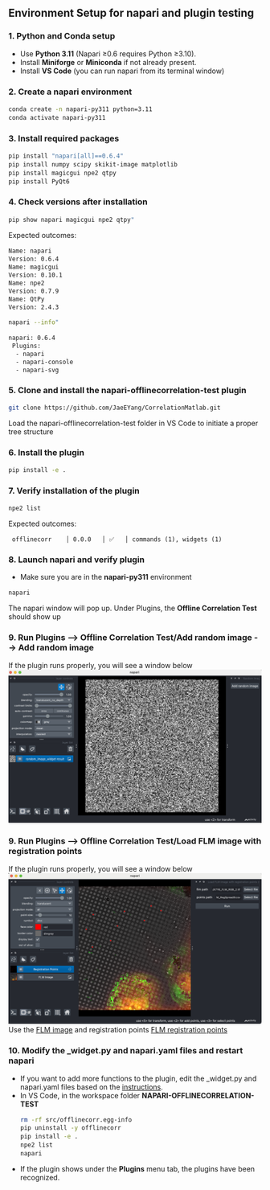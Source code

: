 ## Environment Setup for napari and plugin testing

### 1. Python and Conda setup
- Use **Python 3.11** (Napari ≥0.6 requires Python ≥3.10).
- Install **Miniforge** or **Miniconda** if not already present.
- Install **VS Code** (you can run napari from its terminal window)

### 2. Create a napari environment 

```bash
conda create -n napari-py311 python=3.11
conda activate napari-py311
```
### 3. Install required packages

```bash
pip install "napari[all]==0.6.4"
pip install numpy scipy skikit-image matplotlib
pip install magicgui npe2 qtpy
pip install PyQt6
```
### 4. Check versions after installation

```bash
pip show napari magicgui npe2 qtpy"
```
Expected outcomes:
```
Name: napari
Version: 0.6.4
Name: magicgui
Version: 0.10.1
Name: npe2
Version: 0.7.9
Name: QtPy
Version: 2.4.3
```
```bash
napari --info"
```
```
napari: 0.6.4
 Plugins:
  - napari
  - napari-console
  - napari-svg
```
### 5. Clone and install the napari-offlinecorrelation-test plugin

```bash
git clone https://github.com/JaeEYang/CorrelationMatlab.git
```
Load the napari-offlinecorrelation-test folder in VS Code to initiate a proper tree structure

### 6. Install the plugin 

```bash
pip install -e .
```
### 7. Verify installation of the plugin

```bash
npe2 list
```
Expected outcomes:
```
 offlinecorr    │ 0.0.0   │ ✅   │ commands (1), widgets (1) 
```
### 8. Launch napari and verify plugin
- Make sure you are in the **napari-py311** environment
```bash
napari
```
The napari window will pop up.  Under Plugins, the **Offline Correlation Test** should show up

### 9. Run Plugins --> Offline Correlation Test/Add random image --> Add random image
If the plugin runs properly, you will see a window below
![napari image when Add random image runs properly](../pictures/image1.png)

### 9. Run Plugins --> Offline Correlation Test/Load FLM image with registration points
If the plugin runs properly, you will see a window below
![napari image when Add random image runs properly](../pictures/image2.png)
Use the [FLM image](../data/X7Y6_FLM_RGB_2.tif) and registration points [FLM registration points](../data/Item2_X7Y6_FLM_RegSpread9.csv)

### 10. Modify the _widget.py and napari.yaml files and restart napari

- If you want to add more functions to the plugin, edit the _widget.py and napari.yaml files based on the [instructions](https://napari.org/stable/plugins/building_a_plugin/index.html#how-to-build-a-plugin).
- In VS Code, in the workspace folder **NAPARI-OFFLINECORRELATION-TEST**
  ```bash
  rm -rf src/offlinecorr.egg-info
  pip uninstall -y offlinecorr
  pip install -e .
  npe2 list
  napari
  ```
- If the plugin shows under the **Plugins** menu tab, the plugins have been recognized. 

